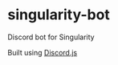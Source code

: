 # singularity-bot
 Discord bot for Singularity
 
 Built using [Discord.js](https://discordjs.guide/)
